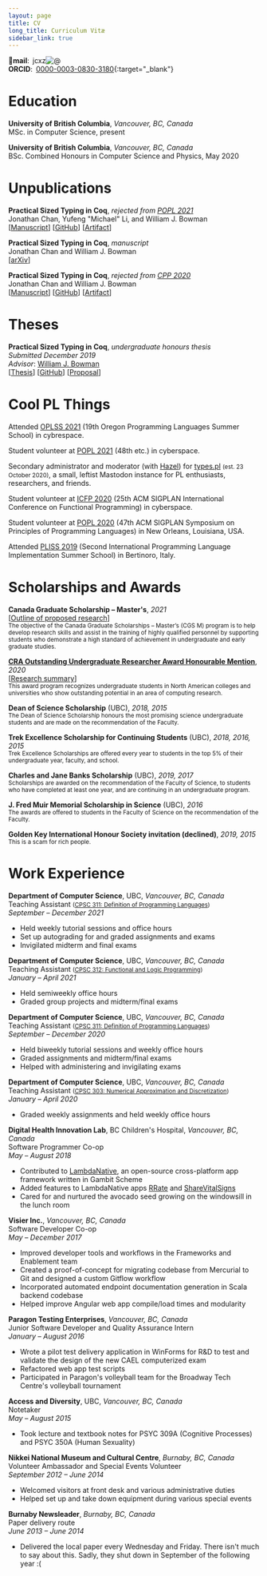 ```yaml
---
layout: page
title: CV
long_title: Curriculum Vitæ
sidebar_link: true
---
```


**📧mail**: <span class="jcxz">jcxz<img alt="&commat;" style="display: inline"/></span>
<br/>
**ORCID**: [0000-0003-0830-3180](https://orcid.org/0000-0003-0830-3180){:target="_blank"}

# Education

**University of British Columbia**, *Vancouver, BC, Canada*
<br/>
MSc. in Computer Science, present

**University of British Columbia**, *Vancouver, BC, Canada*
<br/>
BSc. Combined Honours in Computer Science and Physics, May 2020

# Unpublications

**Practical Sized Typing in Coq**, *rejected from [POPL 2021](https://popl21.sigplan.org/track/POPL-2021-research-papers)*
<br/>
Jonathan Chan, Yufeng "Michael" Li, and William J. Bowman
<br/>
[[Manuscript](/assets/pdfs/pstc-popl2021.pdf)] [[GitHub](https://github.com/ionathanch/coq/releases/tag/V8.12%2Bsized)] [[Artifact](https://doi.org/10.5281/zenodo.3937941)]

**Practical Sized Typing in Coq**, *manuscript*
<br/>
Jonathan Chan and William J. Bowman
<br/>
[[arXiv](https://arxiv.org/abs/1912.05601)]

**Practical Sized Typing in Coq**, *rejected from [CPP 2020](https://popl20.sigplan.org/home/CPP-2020)*
<br/>
Jonathan Chan and William J. Bowman
<br/>
[[Manuscript](/assets/pdfs/pstc-cpp2020.pdf)] [[GitHub](https://github.com/ionathanch/coq/releases/tag/v0.1.0)] [[Artifact](https://doi.org/10.5281/zenodo.3516517)]

# Theses

**Practical Sized Typing in Coq**, *undergraduate honours thesis*
<br/>
*Submitted December 2019*
<br/>
*Advisor*: [William J. Bowman](https://www.williamjbowman.com/)
<br/>
[[Thesis](/assets/pdfs/bsc-thesis.pdf)] [[GitHub](https://github.com/ionathanch/coq/tree/dev)] [[Proposal](/assets/pdfs/bsc-proposal.pdf)]

# Cool PL Things

Attended [OPLSS 2021](https://www.cs.uoregon.edu/research/summerschool/summer21/) (19th Oregon Programming Languages Summer School) in cybrespace.

Student volunteer at [POPL 2021](https://popl21.sigplan.org/) (48th etc.) in cyberspace.

Secondary administrator and moderator (with [Hazel](https://knightsofthelambdacalcul.us/)) for [types.pl](https://types.pl/) <small>(est. 23 October 2020)</small>, a small, leftist Mastodon instance for PL enthusiasts, researchers, and friends.

Student volunteer at [ICFP 2020](https://icfp20.sigplan.org/) (25th ACM SIGPLAN International Conference on Functional Programming) in cyberspace.

Student volunteer at [POPL 2020](https://popl20.sigplan.org/) (47th ACM SIGPLAN Symposium on Principles of Programming Languages) in New Orleans, Louisiana, USA.

Attended [PLISS 2019](https://pliss2019.github.io/) (Second International Programming Language Implementation Summer School) in Bertinoro, Italy.

# Scholarships and Awards

**Canada Graduate Scholarship – Master's**, *2021*
<br/>
[[Outline of proposed research](/assets/pdfs/cgs-m-proposal.pdf)]
<br/>
<small>The objective of the Canada Graduate Scholarships – Master’s (CGS M) program is to help develop research skills and assist in the training of highly qualified personnel by supporting students who demonstrate a high standard of achievement in undergraduate and early graduate studies.</small>

[**CRA Outstanding Undergraduate Researcher Award Honourable Mention**](https://cra.org/about/awards/outstanding-undergraduate-researcher-award/#2020), *2020*
<br />
[[Research summary](/assets/pdfs/bsc-summary.pdf)]
<br/>
<small>This award program recognizes undergraduate students in North American colleges and universities who show outstanding potential in an area of computing research.</small>

**Dean of Science Scholarship** (UBC), *2018, 2015*
<br/>
<small>The Dean of Science Scholarship honours the most promising science undergraduate students and are made on the recommendation of the Faculty.</small>

**Trek Excellence Scholarship for Continuing Students** (UBC), *2018, 2016, 2015*
<br/>
<small>Trek Excellence Scholarships are offered every year to students in the top 5% of their undergraduate year, faculty, and school.</small>

**Charles and Jane Banks Scholarship** (UBC), *2019, 2017*
<br/>
<small>Scholarships are awarded on the recommendation of the Faculty of Science, to students who have completed at least one year, and are continuing in an undergraduate program.</small>

**J. Fred Muir Memorial Scholarship in Science** (UBC), *2016*
<br/>
<small>The awards are offered to students in the Faculty of Science on the recommendation of the Faculty.</small>

**Golden Key International Honour Society invitation (declined)**, *2019, 2015*
<br/>
<small>This is a scam for rich people.</small>

# Work Experience

**Department of Computer Science**, UBC, *Vancouver, BC, Canada*
<br/>
Teaching Assistant <small>([CPSC 311: Definition of Programming Languages](https://www.students.cs.ubc.ca/~cs-311/2021W1/))</small>
<br/>
*September – December 2021*
* Held weekly tutorial sessions and office hours
* Set up autograding for and graded assignments and exams
* Invigilated midterm and final exams

**Department of Computer Science**, UBC, *Vancouver, BC, Canada*
<br/>
Teaching Assistant <small>([CPSC 312: Functional and Logic Programming](https://www.cs.ubc.ca/~poole/cs312/2021/))</small>
<br/>
*January – April 2021*
* Held semiweekly office hours
* Graded group projects and midterm/final exams

**Department of Computer Science**, UBC, *Vancouver, BC, Canada*
<br/>
Teaching Assistant <small>([CPSC 311: Definition of Programming Languages](https://www.students.cs.ubc.ca/~cs-311/2020W1/))</small>
<br/>
*September – December 2020*
* Held biweekly tutorial sessions and weekly office hours
* Graded assignments and midterm/final exams
* Helped with administering and invigilating exams

**Department of Computer Science**, UBC, *Vancouver, BC, Canada*
<br/>
Teaching Assistant <small>([CPSC 303: Numerical Approximation and Discretization](https://www.cs.ubc.ca/~jf/courses/303.S2020/index.html))</small>
<br/>
*January – April 2020*
* Graded weekly assignments and held weekly office hours

**Digital Health Innovation Lab**, BC Children's Hospital, *Vancouver, BC, Canada*
<br/>
Software Programmer Co-op
<br/>
*May – August 2018*
* Contributed to [LambdaNative](https://github.com/part-cw/lambdanative), an open-source cross-platform app framework written in Gambit Scheme
* Added features to LambdaNative apps [RRate](https://github.com/part-cw/LNhealth) and [ShareVitalSigns](https://github.com/part-cw/sharevitalsigns)
* Cared for and nurtured the avocado seed growing on the windowsill in the lunch room

**Visier Inc.**, *Vancouver, BC, Canada*
<br/>
Software Developer Co-op
<br/>
*May – December 2017*
* Improved developer tools and workflows in the Frameworks and Enablement team
* Created a proof-of-concept for migrating codebase from Mercurial to Git and designed a custom Gitflow workflow
* Incorporated automated endpoint documentation generation in Scala backend codebase
* Helped improve Angular web app compile/load times and modularity

**Paragon Testing Enterprises**, *Vancouver, BC, Canada*
<br/>
Junior Software Developer and Quality Assurance Intern
<br/>
*January – August 2016*
* Wrote a pilot test delivery application in WinForms for R&D to test and validate the design of the new CAEL computerized exam
* Refactored web app test scripts
* Participated in Paragon's volleyball team for the Broadway Tech Centre's volleyball tournament

**Access and Diversity**, UBC, *Vancouver, BC, Canada*
<br/>
Notetaker
<br/>
*May – August 2015*
* Took lecture and textbook notes for PSYC 309A (Cognitive Processes) and PSYC 350A (Human Sexuality)

**Nikkei National Museum and Cultural Centre**, *Burnaby, BC, Canada*
<br/>
Volunteer Ambassador and Special Events Volunteer
<br/>
*September 2012 – June 2014*
* Welcomed visitors at front desk and various administrative duties
* Helped set up and take down equipment during various special events

**Burnaby Newsleader**, *Burnaby, BC, Canada*
<br/>
Paper delivery route
<br/>
*June 2013 – June 2014*
* Delivered the local paper every Wednesday and Friday. There isn't much to say about this. Sadly, they shut down in September of the following year :(
